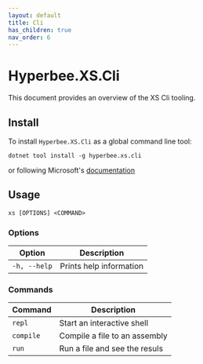 ```yaml
---
layout: default
title: Cli
has_children: true
nav_order: 6
---
```


# Hyperbee.XS.Cli

This document provides an overview of the XS Cli tooling.

## Install

To install `Hyperbee.XS.Cli` as a global command line tool:

```
dotnet tool install -g hyperbee.xs.cli
```

or following Microsoft's [documentation](https://docs.microsoft.com/en-us/dotnet/core/tools/dotnet-tool-install)

## Usage

```xs [OPTIONS] <COMMAND>```

### Options

| Option             | Description                               |
|--------------------|-------------------------------------------|
| `-h, --help`       | Prints help information                   |


### Commands

| Command  | Description                               |
|----------|-------------------------------------------|
| `repl`   | Start an interactive shell                |
| `compile`| Compile a file to an assembly             |
| `run`    | Run a file and see the resuls             |
